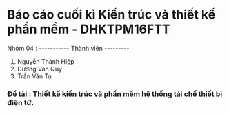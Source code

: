 <h1>Báo cáo cuối kì Kiến trúc và thiết kế phần mềm - DHKTPM16FTT</h1>



Nhóm 04 : 
----------- Thành viên ---------
1. Nguyễn Thành Hiệp
2. Dương Văn Quy
3. Trần Văn Tú

<h3>Đề tài : Thiết kế kiến trúc và phần mềm hệ thống tái chế thiết bị điện tử.</h1>
